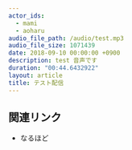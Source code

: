 ```yaml
---
actor_ids:
  - mami
  - aoharu
audio_file_path: /audio/test.mp3
audio_file_size: 1071439
date: 2018-09-10 00:00:00 +0900
description: test 音声です
duration: "00:44.6432922"
layout: article
title: テスト配信
---
```


## 関連リンク

- なるほど
